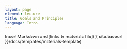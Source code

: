 ```yaml
---
layout: page
element: lecture
title: Goals and Principles                
language: Intro
---
```


Insert Markdown and [links to materials file]({{ site.baseurl }}/docs/templates/materials-template)
